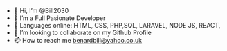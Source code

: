 - 👋 Hi, I’m @Bill2030
- 👀 I’m a Full Pasionate Developer
- 🌱  Languages online: HTML, CSS, PHP,SQL, LARAVEL, NODE JS, REACT, 
- 💞️ I’m looking to collaborate on my Github Profile
- 📫 How to reach me benardbill@yahoo.co.uk

<!---
Bill2030/Bill2030 is a ✨ special ✨ repository because its `README.md` (this file) appears on your GitHub profile.
You can click the Preview link to take a look at your changes.
--->

